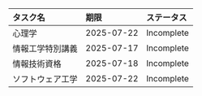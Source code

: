 | タスク名     | 期限         | ステータス      |
| :------- | :--------- | :--------- |
| 心理学      | 2025-07-22 | Incomplete |
| 情報工学特別講義 | 2025-07-17 | Incomplete |
| 情報技術資格   | 2025-07-18 | Incomplete |
| ソフトウェア工学 | 2025-07-22 | Incomplete |